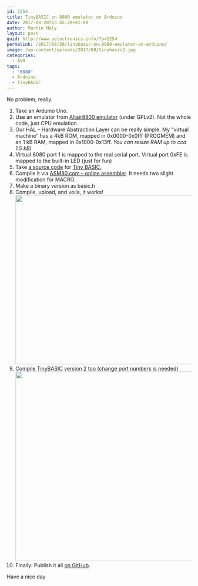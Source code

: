 ```yaml
---
id: 2254
title: TinyBASIC on 8080 emulator on Arduino
date: 2017-08-20T13:45:28+01:00
author: Martin Maly
layout: post
guid: http://www.uelectronics.info/?p=2254
permalink: /2017/08/20/tinybasic-on-8080-emulator-on-arduino/
image: /wp-content/uploads/2017/08/tinybasic2.jpg
categories:
  - AVR
tags:
  - "8080"
  - Arduino
  - TinyBASIC
---
```

No problem, really.

<!--more-->

  1. Take an Arduino Uno.
  2. Use an emulator from [Altair8800 emulator](https://github.com/companje/Altair8800) (under GPLv2). Not the whole code, just CPU emulation.
  3. Our HAL &#8211; Hardware Abstraction Layer can be really simple. My &#8220;virtual machine&#8221; has a 4kB ROM, mapped in 0x0000-0x0fff (PROGMEM) and an 1 kB RAM, mapped in 0x1000-0x13ff. _You can resize RAM up to cca 1.5 kB)_
  4. Virtual 8080 port 1 is mapped to the real serial port. Virtual port 0xFE is mapped to the built-in LED (just for fun)
  5. Take [a source code](http://www.autometer.de/unix4fun/z80pack/ftp/altair/) for [Tiny BASIC.](https://en.wikipedia.org/wiki/Tiny_BASIC)
  6. Compile it via [ASM80.com &#8211; online assembler](https://www.asm80.com/). It needs two slight modification for MACRO.
  7. Make a binary version as basic.h
  8. Compile, upload, and voila, it works!  
    <a href="http://retrocip.cz/wp-content/uploads/sites/6/2017/08/tinybasic.jpg" rel="lightbox"><img loading="lazy" class="aligncenter size-medium wp-image-967" src="http://retrocip.cz/wp-content/uploads/sites/6/2017/08/tinybasic-650x460.jpg" alt="" width="650" height="460" /></a>
  9. Compile TinyBASIC version 2 too (change port numbers is needed)  
    <a href="http://retrocip.cz/wp-content/uploads/sites/6/2017/08/tinybasic2.jpg" rel="lightbox"><img loading="lazy" class="aligncenter size-medium wp-image-968" src="http://retrocip.cz/wp-content/uploads/sites/6/2017/08/tinybasic2-650x515.jpg" alt="" width="650" height="515" /></a>
 10. Finally: Publish it all [on GitHub](https://github.com/maly/arduino8080basic).

Have a nice day